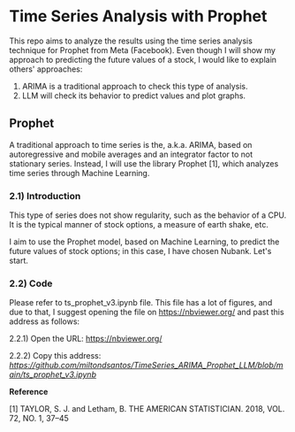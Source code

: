 
# Time Series Analysis with Prophet

This repo aims to analyze the results using the time series analysis technique for Prophet from Meta (Facebook).
Even though I will show my approach to predicting the future values of a stock, I would like to explain others' approaches:

1) ARIMA is a traditional approach to check this type of analysis.
2) LLM will check its behavior to predict values and plot graphs.

## Prophet

A traditional approach to time series is the, a.k.a. ARIMA, based on autoregressive and mobile averages and an integrator factor to not stationary series.
Instead, I will use the library Prophet [1], which analyzes time series through Machine Learning.

### 2.1) Introduction

This type of series does not show regularity, such as the behavior of a CPU. It is the typical manner of stock options, a measure of earth shake, etc.

I aim to use the Prophet model, based on Machine Learning, to predict the future values of stock options; in this case, I have chosen Nubank. Let's start.

### 2.2) Code

Please refer to ts_prophet_v3.ipynb file.
This file has a lot of figures, and due to that, I suggest opening the file on https://nbviewer.org/ and past this address as follows:

2.2.1) Open the URL: https://nbviewer.org/

2.2.2) Copy this address: _https://github.com/miltondsantos/TimeSeries_ARIMA_Prophet_LLM/blob/main/ts_prophet_v3.ipynb_

**Reference**

[1]  TAYLOR, S. J. and Letham, B. THE AMERICAN STATISTICIAN. 2018, VOL. 72, NO. 1, 37–45

